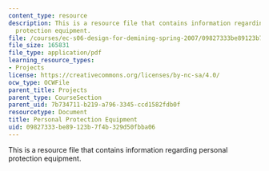 ```yaml
---
content_type: resource
description: This is a resource file that contains information regarding personal
  protection equipment.
file: /courses/ec-s06-design-for-demining-spring-2007/09827333be89123b7f4b329d50fbba06_MITEC_S06S07_ppe.pdf
file_size: 165831
file_type: application/pdf
learning_resource_types:
- Projects
license: https://creativecommons.org/licenses/by-nc-sa/4.0/
ocw_type: OCWFile
parent_title: Projects
parent_type: CourseSection
parent_uid: 7b734711-b219-a796-3345-ccd1582fdb0f
resourcetype: Document
title: Personal Protection Equipment
uid: 09827333-be89-123b-7f4b-329d50fbba06
---
```

This is a resource file that contains information regarding personal protection equipment.